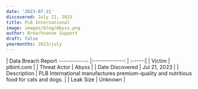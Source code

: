 ```yaml
---
date: '2023-07-21'
discovered: July 21, 2023
title: PLB International
image: images/blog/Abyss.png
author: Breachsense Support
draft: false
yearmonths: 2023/july
---
```



| Data Breach Report
------------:     |:-------------:    | :-----:|
| Victim      | plbint.com      | 
| Threat Actor      | Abyss      | 
| Date Discovered      | Jul 21, 2023      | 
| Description      | PLB International manufactures premium-quality and nutritious food for cats and dogs.      | 
| Leak Size      | Unknown      | 

